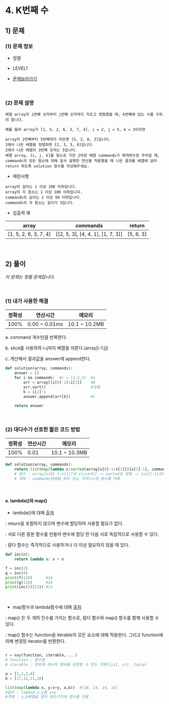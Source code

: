 # 4. K번째 수

## 1) 문제

### (1) 문제 정보 
 - 정렬
 
 - LEVEL1
 
 - <a href="https://programmers.co.kr/learn/courses/30/lessons/42748">문제보러가기</a>
 
 <br/>

### (2) 문제 설명
```
배열 array의 i번째 숫자부터 j번째 숫자까지 자르고 정렬했을 때, k번째에 있는 수를 구하려 합니다.

예를 들어 array가 [1, 5, 2, 6, 3, 7, 4], i = 2, j = 5, k = 3이라면

array의 2번째부터 5번째까지 자르면 [5, 2, 6, 3]입니다.
1에서 나온 배열을 정렬하면 [2, 3, 5, 6]입니다.
2에서 나온 배열의 3번째 숫자는 5입니다.
배열 array, [i, j, k]를 원소로 가진 2차원 배열 commands가 매개변수로 주어질 때, 
commands의 모든 원소에 대해 앞서 설명한 연산을 적용했을 때 나온 결과를 배열에 담아 return 하도록 solution 함수를 작성해주세요.
```

- 제한사항
```
array의 길이는 1 이상 100 이하입니다.
array의 각 원소는 1 이상 100 이하입니다.
commands의 길이는 1 이상 50 이하입니다.
commands의 각 원소는 길이가 3입니다.
```

- 입출력 예

array | commands | return 
---- | ---- | ---- 
[1, 5, 2, 6, 3, 7, 4]	| [[2, 5, 3], [4, 4, 1], [1, 7, 3]] | [5, 6, 3]

<br/>

## 2) 풀이

*이 문제는 정렬 문제입니다.*

<br/>

### (1) 내가 사용한 해결 

정확성 | 연산시간 | 메모리 
---- | ---- | ----
100% | 0.00 ~ 0.01ms | 10.1 ~ 10.2MB

a.  command 개수만큼 반복한다.

b. slice를 사용하여 i~j까지 배열을 자른다.(array[i-1:j])

c. 계산해서 결과값을 answer에 append한다.

```python
def solution(array, commands):
    answer = []
    for i in commands:  #i = [2,5,3]  #a
        arr = array[(i[0]-1):i[1]]    #b
        arr.sort()                    #정렬
        k = i[2]-1
        answer.append(arr[k])         #c
     
    return answer
```

<br/>

### (2) 대다수가 선호한 짧은 코드 방법

정확성 | 연산시간 | 메모리 
---- | ---- | ----
100% | 0.01 | 10.1 ~ 10.3MB


```python
def solution(array, commands):
    return list(map(lambda x:sorted(array[x[0]-1:x[1]])[x[2]-1], commands))
    # 함수 : array[x[0]-1:x[1]]로 slice하고 -> sorted로 정렬 -> [x[2]-1]번째 수
    # 객체 : commands배열을 받아 원소 각각(x)에 함수를 적용

```

<br/>

#### a. lambda()와 map()
- lambda()에 대해 <a href="https://offbyone.tistory.com/73">출처</a>   

: return을 포함하지 않으며 변수에 할당하여 사용할 필요가 없다. 

: 서로 다른 증분 함수를 만들어 변수에 할당 한 다음 서로 독립적으로 사용할 수 있다. 

: 람다 함수는 즉각적으로 사용하거나 더 이상 필요하지 않을 때 있다.
```python
def inc(n):
	return lambda x: x + n

f = inc(2)
g = inc(4)
print(f(12))      #14
print(g(12))      #16
print(inc(2)(12)) #14

```

<br/>

- map함수과 lambda함수에 대해 <a href="https://offbyone.tistory.com/73">출처</a>   

: map() 은 두 개의 인수를 가지는 함수로, 람다 함수와 map() 함수를 함께 사용할 수 있다.

: map() 함수는 function을 iterable의 모든 요소에 대해 적용한다. 그리고 function에 의해 변경된  iterator를 반환한다.

```python

r = map(function, iterable, ...)    
# function : 함수명
# iterable : 한번에 하나의 멤버를 반환할 수 있는 객체(list, str, tuple)

a = [1,2,3,4]
b = [17,12,11,10]

list(map(lambda x, y:x+y, a,b))  #[18, 14, 14, 14]
#함수 : lambad x,y를 x+y
#객체 : a,b배열을 받아 원소각각에 함수를 적용
```

<br/>

